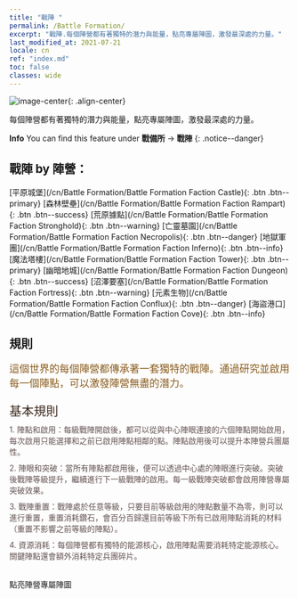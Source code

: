 ```yaml
---
title: "戰陣 "
permalink: /Battle Formation/
excerpt: "戰陣.每個陣營都有著獨特的潛力與能量，點亮專屬陣圖，激發最深處的力量。"
last_modified_at: 2021-07-21
locale: cn
ref: "index.md"
toc: false
classes: wide
---
```


![image-center](/images/newBattleFormation.jpg){: .align-center}

  每個陣營都有著獨特的潛力與能量，點亮專屬陣圖，激發最深處的力量。

**Info** You can find this feature under **戰備所** -> **戰陣** 
{: .notice--danger}

## 戰陣 by 陣營：

  [平原城堡](/cn/Battle Formation/Battle Formation Faction Castle){: .btn .btn--primary} [森林壁壘](/cn/Battle Formation/Battle Formation Faction Rampart){: .btn .btn--success} [荒原據點](/cn/Battle Formation/Battle Formation Faction Stronghold){: .btn .btn--warning} [亡靈墓園](/cn/Battle Formation/Battle Formation Faction Necropolis){: .btn .btn--danger} [地獄軍團](/cn/Battle Formation/Battle Formation Faction Inferno){: .btn .btn--info} [魔法塔樓](/cn/Battle Formation/Battle Formation Faction Tower){: .btn .btn--primary} [幽暗地城](/cn/Battle Formation/Battle Formation Faction Dungeon){: .btn .btn--success} [沼澤要塞](/cn/Battle Formation/Battle Formation Faction Fortress){: .btn .btn--warning} [元素生物](/cn/Battle Formation/Battle Formation Faction Conflux){: .btn .btn--danger} [海盜港口](/cn/Battle Formation/Battle Formation Faction Cove){: .btn .btn--info} 

## 規則

  <span style="color: #8a5c1d;font-size:18px">這個世界的每個陣營都傳承著一套獨特的戰陣。通過研究並啟用每一個陣點，可以激發陣營無盡的潛力。</span><br/><span style="color: #ffffff">　</span><br/><span style="color: #3c2a1e;font-size:22px">基本規則</span><br/><span style="color: #ffffff;font-size:6px">　</span><br/><span style="color: #645252">1. 陣點和啟用：每級戰陣開啟後，都可以從與中心陣眼連接的六個陣點開始啟用，每次啟用只能選擇和之前已啟用陣點相鄰的點。陣點啟用後可以提升本陣營兵團屬性。</span><br/><span style="color: #ffffff;font-size:6px">　</span><br/><span style="color: #645252">2. 陣眼和突破：當所有陣點都啟用後，便可以透過中心處的陣眼進行突破。突破後戰陣等級提升，繼續進行下一級戰陣的啟用。每一級戰陣突破都會啟用陣營專屬突破效果。</span><br/><span style="color: #ffffff;font-size:6px">　</span><br/><span style="color: #645252">3. 戰陣重置：戰陣處於任意等級，只要目前等級啟用的陣點數量不為零，則可以進行重置，重置消耗鑽石，會百分百歸還目前等級下所有已啟用陣點消耗的材料（重置不影響之前等級的陣點）。</span><br/><span style="color: #ffffff;font-size:6px">　</span><br/><span style="color: #645252">4. 資源消耗：每個陣營都有獨特的能源核心，啟用陣點需要消耗特定能源核心。關鍵陣點還會額外消耗特定兵團碎片。</span>

<br/>  點亮陣營專屬陣圖

<br/>